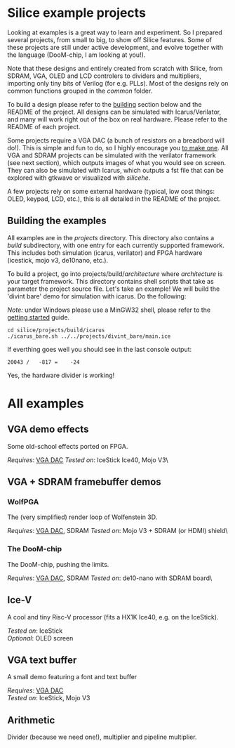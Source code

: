 
# Silice example projects

Looking at examples is a great way to learn and experiment. So I prepared several projects, from small to big, to show off Silice features. Some of these projects are still under active development, and evolve together with the language (DooM-chip, I am looking at you!). 

Note that these designs and entirely created from scratch with Silice, from SDRAM, VGA, OLED and LCD controlers to dividers and multipliers, importing only tiny bits of Verilog (for e.g. PLLs). Most of the designs rely on common functions grouped in the *common* folder.

To build a design please refer to the [building](#building-a-project) section below and the README of the project.
All designs can be simulated with Icarus/Verilator, and many will work right out of the box on real hardware. Please refer
to the README of each project.

Some projects require a VGA DAC (a bunch of resistors on a breadbord will do!). This is simple and fun to do, so I highly encourage you [to make one](DIYVGA.md). All VGA and SDRAM projects can be simulated with the verilator framework (see next section), which outputs images of what you would see on screen. They can also be simulated with Icarus, which outputs a fst file that can be explored with gtkwave or visualized with *silicehe*.

A few projects rely on some external hardware (typical, low cost things: OLED, keypad, LCD, etc.), this is all detailed in the README of the project.

## Building the examples

All examples are in the *projects* directory. This directory also contains a *build* subdirectory, with one entry for each currently supported framework. This includes both simulation (icarus, verilator) and FPGA hardware (icestick, mojo v3, de10nano, etc.).

To build a project, go into projects/build/*architecture* where *architecture* is your target framework. This directory contains shell scripts that take as parameter the project source file. Let's take an example! We will build the 'divint bare' demo for simulation with icarus. Do the following:

*Note:* under Windows please use a MinGW32 shell, please refer to the [getting started](../GetStarted.md) guide.

```
cd silice/projects/build/icarus
./icarus_bare.sh ../../projects/divint_bare/main.ice
```
If everthing goes well you should see in the last console output:
```
20043 /   -817 =    -24
```
Yes, the hardware divider is working!

# All examples

## VGA demo effects

Some old-school effects ported on FPGA.

*Requires*: [VGA DAC](DIYVGA.md)
*Tested on*: IceStick Ice40, Mojo V3\

## VGA + SDRAM framebuffer demos

### WolfPGA

The (very simplified) render loop of Wolfenstein 3D.

*Requires*: [VGA DAC](DIYVGA.md), SDRAM
*Tested on*: Mojo V3 + SDRAM (or HDMI) shield\

### The DooM-chip

The DooM-chip, pushing the limits.

*Requires*: [VGA DAC](DIYVGA.md), SDRAM
*Tested on*: de10-nano with SDRAM board\

## Ice-V

A cool and tiny Risc-V processor (fits a HX1K Ice40, e.g. on the IceStick).

*Tested on*: IceStick\
*Optional*: OLED screen

## VGA text buffer

A small demo featuring a font and text buffer

*Requires*: [VGA DAC](DIYVGA.md)\
*Tested on*: IceStick, Mojo V3

## Arithmetic

Divider (because we need one!), multiplier and pipeline multiplier.
